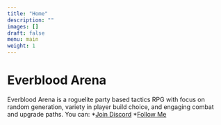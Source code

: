 ```yaml
---
title: "Home"
description: ""
images: []
draft: false
menu: main
weight: 1
---
```


# Everblood Arena
Everblood Arena is a roguelite party based tactics RPG with focus on random generation, variety in player build choice, and engaging combat and upgrade paths.
You can:
*[Join Discord](https://discord.gg/bm7xGFk)
*[Follow Me](https://twitter.com/SirProdigle)
